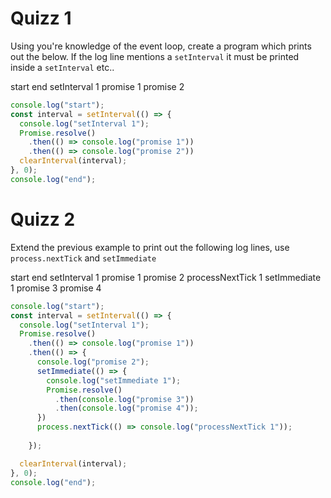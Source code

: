 # Quizz 1

Using you're knowledge of the event loop, create a program which prints out the below. If the log line mentions a `setInterval` it must be printed inside a `setInterval` etc..

start
end
setInterval 1
promise 1
promise 2

```js
console.log("start");
const interval = setInterval(() => {
  console.log("setInterval 1");
  Promise.resolve()
    .then(() => console.log("promise 1"))
    .then(() => console.log("promise 2"))
  clearInterval(interval);
}, 0);
console.log("end");
```

# Quizz 2

Extend the previous example to print out the following log lines, use `process.nextTick` and `setImmediate`

start
end
setInterval 1
promise 1
promise 2
processNextTick 1
setImmediate 1
promise 3
promise 4

```js
console.log("start");
const interval = setInterval(() => {
  console.log("setInterval 1");
  Promise.resolve()
    .then(() => console.log("promise 1"))
    .then(() => {
      console.log("promise 2");
      setImmediate(() => {
        console.log("setImmediate 1");
        Promise.resolve()
          .then(console.log("promise 3"))
          .then(console.log("promise 4"));
      })
      process.nextTick(() => console.log("processNextTick 1"));
      
    });

  clearInterval(interval);
}, 0);
console.log("end");
```